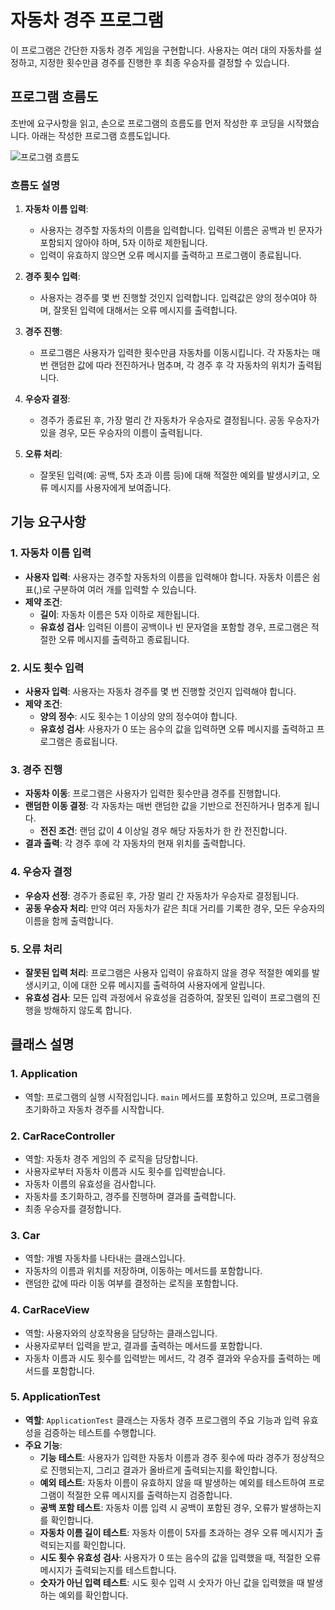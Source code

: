 # 자동차 경주 프로그램

이 프로그램은 간단한 자동차 경주 게임을 구현합니다. 사용자는 여러 대의 자동차를 설정하고, 지정한 횟수만큼 경주를 진행한 후 최종 우승자를 결정할 수 있습니다.

## 프로그램 흐름도
초반에 요구사항을 읽고, 손으로 프로그램의 흐름도를 먼저 작성한 후 코딩을 시작했습니다. 아래는 작성한 프로그램 흐름도입니다.

![프로그램 흐름도]( https://github.com/leeedongjaee/java-racingcar-7/blob/leeedongjaee/자동차경주.jpeg?raw=true)

### 흐름도 설명
1. **자동차 이름 입력**:
   - 사용자는 경주할 자동차의 이름을 입력합니다. 입력된 이름은 공백과 빈 문자가 포함되지 않아야 하며, 5자 이하로 제한됩니다.
   - 입력이 유효하지 않으면 오류 메시지를 출력하고 프로그램이 종료됩니다.

2. **경주 횟수 입력**:
   - 사용자는 경주를 몇 번 진행할 것인지 입력합니다. 입력값은 양의 정수여야 하며, 잘못된 입력에 대해서는 오류 메시지를 출력합니다.

3. **경주 진행**:
   - 프로그램은 사용자가 입력한 횟수만큼 자동차를 이동시킵니다. 각 자동차는 매번 랜덤한 값에 따라 전진하거나 멈추며, 각 경주 후 각 자동차의 위치가 출력됩니다.

4. **우승자 결정**:
   - 경주가 종료된 후, 가장 멀리 간 자동차가 우승자로 결정됩니다. 공동 우승자가 있을 경우, 모든 우승자의 이름이 출력됩니다.

5. **오류 처리**:
   - 잘못된 입력(예: 공백, 5자 초과 이름 등)에 대해 적절한 예외를 발생시키고, 오류 메시지를 사용자에게 보여줍니다.

## 기능 요구사항

### 1. 자동차 이름 입력
- **사용자 입력**: 사용자는 경주할 자동차의 이름을 입력해야 합니다. 자동차 이름은 쉼표(,)로 구분하여 여러 개를 입력할 수 있습니다.
- **제약 조건**:
  - **길이**: 자동차 이름은 5자 이하로 제한됩니다. 
  - **유효성 검사**: 입력된 이름이 공백이나 빈 문자열을 포함할 경우, 프로그램은 적절한 오류 메시지를 출력하고 종료됩니다.

### 2. 시도 횟수 입력
- **사용자 입력**: 사용자는 자동차 경주를 몇 번 진행할 것인지 입력해야 합니다.
- **제약 조건**:
  - **양의 정수**: 시도 횟수는 1 이상의 양의 정수여야 합니다.
  - **유효성 검사**: 사용자가 0 또는 음수의 값을 입력하면 오류 메시지를 출력하고 프로그램은 종료됩니다.

### 3. 경주 진행
- **자동차 이동**: 프로그램은 사용자가 입력한 횟수만큼 경주를 진행합니다.
- **랜덤한 이동 결정**: 각 자동차는 매번 랜덤한 값을 기반으로 전진하거나 멈추게 됩니다.
  - **전진 조건**: 랜덤 값이 4 이상일 경우 해당 자동차가 한 칸 전진합니다.
- **결과 출력**: 각 경주 후에 각 자동차의 현재 위치를 출력합니다.

### 4. 우승자 결정
- **우승자 선정**: 경주가 종료된 후, 가장 멀리 간 자동차가 우승자로 결정됩니다.
- **공동 우승자 처리**: 만약 여러 자동차가 같은 최대 거리를 기록한 경우, 모든 우승자의 이름을 함께 출력합니다.

### 5. 오류 처리
- **잘못된 입력 처리**: 프로그램은 사용자 입력이 유효하지 않을 경우 적절한 예외를 발생시키고, 이에 대한 오류 메시지를 출력하여 사용자에게 알립니다.
- **유효성 검사**: 모든 입력 과정에서 유효성을 검증하여, 잘못된 입력이 프로그램의 진행을 방해하지 않도록 합니다.

## 클래스 설명

### 1. Application
- 역할: 프로그램의 실행 시작점입니다. `main` 메서드를 포함하고 있으며, 프로그램을 초기화하고 자동차 경주를 시작합니다.

### 2. CarRaceController
- 역할: 자동차 경주 게임의 주 로직을 담당합니다.
- 사용자로부터 자동차 이름과 시도 횟수를 입력받습니다.
- 자동차 이름의 유효성을 검사합니다.
- 자동차를 초기화하고, 경주를 진행하며 결과를 출력합니다.
- 최종 우승자를 결정합니다.

### 3. Car
- 역할: 개별 자동차를 나타내는 클래스입니다.
- 자동차의 이름과 위치를 저장하며, 이동하는 메서드를 포함합니다.
- 랜덤한 값에 따라 이동 여부를 결정하는 로직을 포함합니다.

### 4. CarRaceView
- 역할: 사용자와의 상호작용을 담당하는 클래스입니다.
- 사용자로부터 입력을 받고, 결과를 출력하는 메서드를 포함합니다.
- 자동차 이름과 시도 횟수를 입력받는 메서드, 각 경주 결과와 우승자를 출력하는 메서드를 포함합니다.

### 5. ApplicationTest
- **역할**: `ApplicationTest` 클래스는 자동차 경주 프로그램의 주요 기능과 입력 유효성을 검증하는 테스트를 수행합니다.
- **주요 기능**:
  - **기능 테스트**: 사용자가 입력한 자동차 이름과 경주 횟수에 따라 경주가 정상적으로 진행되는지, 그리고 결과가 올바르게 출력되는지를 확인합니다.
  - **예외 테스트**: 자동차 이름이 유효하지 않을 때 발생하는 예외를 테스트하여 프로그램이 적절한 오류 메시지를 출력하는지 검증합니다.
  - **공백 포함 테스트**: 자동차 이름 입력 시 공백이 포함된 경우, 오류가 발생하는지를 확인합니다.
  - **자동차 이름 길이 테스트**: 자동차 이름이 5자를 초과하는 경우 오류 메시지가 출력되는지를 확인합니다.
  - **시도 횟수 유효성 검사**: 사용자가 0 또는 음수의 값을 입력했을 때, 적절한 오류 메시지가 출력되는지를 테스트합니다.
  - **숫자가 아닌 입력 테스트**: 시도 횟수 입력 시 숫자가 아닌 값을 입력했을 때 발생하는 예외를 확인합니다.
